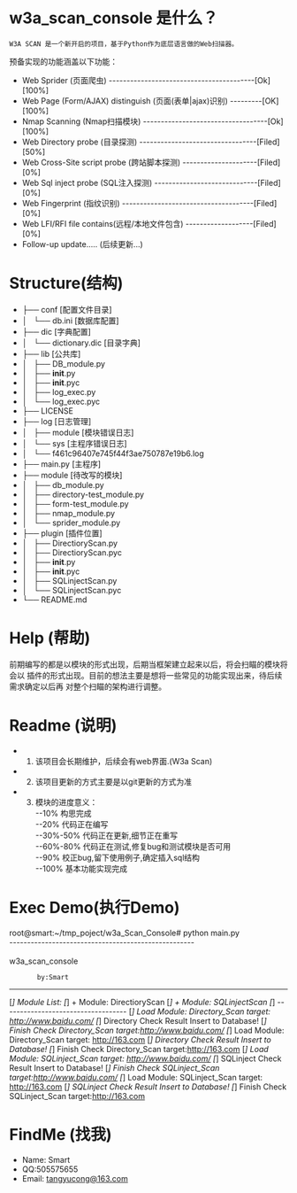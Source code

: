 w3a_scan_console 是什么？
=========================

    W3A SCAN 是一个新开启的项目，基于Python作为底层语言做的Web扫描器。
预备实现的功能涵盖以下功能：

- Web Sprider (页面爬虫) -----------------------------------------[Ok][100%]
- Web Page (Form/AJAX) distinguish (页面(表单|ajax)识别) ---------[OK][100%]
- Nmap Scanning (Nmap扫描模块) -----------------------------------[Ok][100%]
- Web Directory probe (目录探测) ---------------------------------[Filed][50%]
- Web Cross-Site script probe (跨站脚本探测) ---------------------[Filed][0%]
- Web Sql inject probe (SQL注入探测) -----------------------------[Filed][0%]
- Web Fingerprint (指纹识别) -------------------------------------[Filed][0%]
- Web LFI/RFI file contains(远程/本地文件包含) -------------------[Filed][0%]
- Follow-up update..... (后续更新...)


Structure(结构)
=======================
- ├── conf  [配置文件目录]
- │   └── db.ini [数据库配置]
- ├── dic [字典配置]
- │   └── dictionary.dic [目录字典]
- ├── lib [公共库]
- │   ├── DB_module.py
- │   ├── __init__.py
- │   ├── __init__.pyc
- │   ├── log_exec.py
- │   └── log_exec.pyc
- ├── LICENSE
- ├── log [日志管理]
- │   ├── module [模块错误日志]
- │   └── sys  [主程序错误日志]
- │       └── f461c96407e745f44f3ae750787e19b6.log
- ├── main.py [主程序]
- ├── module [待改写的模块]
- │   ├── db_module.py
- │   ├── directory-test_module.py
- │   ├── form-test_module.py
- │   ├── nmap_module.py
- │   └── sprider_module.py
- ├── plugin [插件位置]
- │   ├── DirectioryScan.py
- │   ├── DirectioryScan.pyc
- │   ├── __init__.py
- │   ├── __init__.pyc
- │   ├── SQLinjectScan.py
- │   └── SQLinjectScan.pyc
- └── README.md



Help (帮助)
========================
   前期编写的都是以模块的形式出现，后期当框架建立起来以后，将会扫瞄的模块将会以
插件的形式出现。目前的想法主要是想将一些常见的功能实现出来，待后续需求确定以后再
对整个扫瞄的架构进行调整。


Readme (说明)
========================
  - 1) 该项目会长期维护，后续会有web界面.(W3a Scan)
  - 2) 该项目更新的方式主要是以git更新的方式为准
  - 3) 模块的进度意义：</br>
      --10% 构思完成</br>
      --20% 代码正在编写</br>
      --30%-50% 代码正在更新,细节正在重写</br>
      --60%-80% 代码正在测试,修复bug和测试模块是否可用</br>
      --90% 校正bug,留下使用例子,确定插入sql结构</br>
      --100% 基本功能实现完成</br>

Exec Demo(执行Demo)
=======================
root@smart:~/tmp_poject/w3a_Scan_Console# python main.py </br>
---------------------------------------------------- </br>
															</br>
	 w3a_scan_console		
															
	       by:Smart		
															
----------------------------------------------------
[*] Module List:
[*] + Module: DirectioryScan
[*] + Module: SQLinjectScan
[*] -----------------------------------
[*] Load Module: Directory_Scan target: http://www.baidu.com/
[*] Directory Check Result Insert to Database!
[*] Finish Check Directory_Scan target:http://www.baidu.com/
[*] Load Module: Directory_Scan target: http://163.com
[*] Directory Check Result Insert to Database!
[*] Finish Check Directory_Scan target:http://163.com
[*] Load Module: SQLinject_Scan target: http://www.baidu.com/
[*] SQLinject Check Result Insert to Database!
[*] Finish Check SQLinject_Scan target:http://www.baidu.com/
[*] Load Module: SQLinject_Scan target: http://163.com
[*] SQLinject Check Result Insert to Database!
[*] Finish Check SQLinject_Scan target:http://163.com


FindMe (找我)
=======================
  - Name: Smart
  - QQ:505575655
  - Email: tangyucong@163.com
